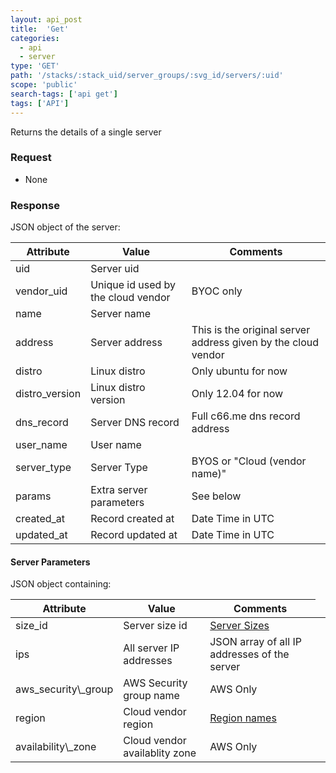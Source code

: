 ```yaml
---
layout: api_post
title:  'Get'
categories:
  - api
  - server
type: 'GET'
path: '/stacks/:stack_uid/server_groups/:svg_id/servers/:uid'
scope: 'public'
search-tags: ['api get']
tags: ['API']
---
```


Returns the details of a single server

### Request

* None

### Response

JSON object of the server:



<table class="table table-bordered table-striped">
	<thead>
		<tr>
			<th>Attribute</th>
			<th>Value</th>
			<th>Comments</th>
		</tr>
  </thead>
	<tbody>
		<tr><td>uid</td><td>Server uid</td><td></td></tr>
		<tr><td>vendor_uid</td><td>Unique id used by the cloud vendor</td><td>BYOC only</td></tr>
		<tr><td>name</td><td>Server name</td><td></td></tr>
		<tr><td>address</td><td>Server address</td><td>This is the original server address given by the cloud vendor</td></tr>
		<tr><td>distro</td><td>Linux distro</td><td>Only ubuntu for now</td></tr>
		<tr><td>distro_version</td><td>Linux distro version</td><td>Only 12.04 for now</td></tr>
		<tr><td>dns_record</td><td>Server DNS record</td><td>Full c66.me dns record address</td></tr>
		<tr><td>user_name</td><td>User name</td><td></td></tr>
		<tr><td>server_type</td><td>Server Type</td><td>BYOS or "Cloud (vendor name)"</td></tr>
		<tr><td>params</td><td>Extra server parameters</td><td>See below</td></tr>
		<tr><td>created_at</td><td>Record created at</td><td>Date Time in UTC</td></tr>
		<tr><td>updated_at</td><td>Record updated at</td><td>Date Time in UTC</td></tr>
	</tbody>
</table>

#### Server Parameters

JSON object containing:
<table class="table table-bordered table-striped">
	<thead>
		<tr>
			<th>Attribute</th>
			<th>Value</th>
			<th>Comments</th>
		</tr>
  </thead>
	<tbody>
		<tr><td>size_id</td><td>Server size id</td><td><a href="/api/basics/instance-names.html">Server Sizes</a></td></tr>
		<tr><td>ips</td><td>All server IP addresses</td><td>JSON array of all IP addresses of the server</td></tr>
		<tr><td>aws_security\_group</td><td>AWS Security group name</td><td>AWS Only</td></tr>
		<tr><td>region</td><td>Cloud vendor region</td><td><a href="/api/basics/instance-regions.html">Region names</a></td></tr>
		<tr><td>availability\_zone</td><td>Cloud vendor availablity zone</td><td>AWS Only</td><td></td></tr>
	</tbody>
</table>
